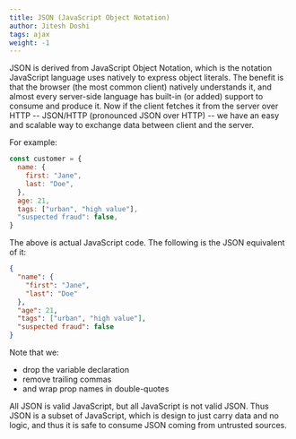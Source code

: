 ```yaml
---
title: JSON (JavaScript Object Notation)
author: Jitesh Doshi
tags: ajax
weight: -1
---
```


JSON is derived from JavaScript Object Notation, which is the notation JavaScript language uses natively to express object literals. The benefit is that the browser (the most common client) natively understands it, and almost every server-side language has built-in (or added) support to consume and produce it. Now if the client fetches it from the server over HTTP -- JSON/HTTP (pronounced JSON over HTTP) -- we have an easy and scalable way to exchange data between client and the server.

For example:

```javascript
const customer = {
  name: {
    first: "Jane",
    last: "Doe",
  },
  age: 21,
  tags: ["urban", "high value"],
  "suspected fraud": false,
}
```

The above is actual JavaScript code. The following is the JSON equivalent of it:

```json
{
  "name": {
    "first": "Jane",
    "last": "Doe"
  },
  "age": 21,
  "tags": ["urban", "high value"],
  "suspected fraud": false
}
```

Note that we:

- drop the variable declaration
- remove trailing commas
- and wrap prop names in double-quotes

All JSON is valid JavaScript, but all JavaScript is not valid JSON. Thus JSON is a subset of JavaScript, which is design to just carry data and no logic, and thus it is safe to consume JSON coming from untrusted sources.
